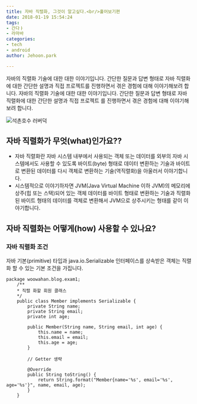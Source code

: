 ```yaml
---
title: 자바 직렬화, 그것이 알고싶다.<br/>훑어보기편
date: 2018-01-19 15:54:24
tags: 
- 간다ㅏ
- 라마바
categories:
- tech
- android
author: Jehoon.park

---
```


자바의 직렬화 기술에 대한 대한 이야기입니다. 간단한 질문과 답변 형태로 자바 직렬화에 대한 간단한 설명과 직접 프로젝트를 진행하면서 겪은 경험에 대해 이야기해보려 합니다. 자바의 직렬화 기술에 대한 대한 이야기입니다. 간단한 질문과 답변 형태로 자바 직렬화에 대한 간단한 설명과 직접 프로젝트
를 진행하면서 겪은 경험에 대해 이야기해보려 합니다.

![석촌호수 러버덕](http://cfile6.uf.tistory.com/image/2426E646543C9B4532C7B0)

## 자바 직렬화가 무엇(what)인가요??
* 자바 직렬화란 자바 시스템 내부에서 사용되는 객체 또는 데이터를 외부의 자바 시스템에서도 사용할 수 있도록 바이트(byte) 형태로 데이터 변환하는 기술과 바이트로 변환된 데이터를 다시 객체로 변환하는 기술(역직렬화)을 아울러서 이야기합니다.
* 시스템적으로 이야기하자면 JVM(Java Virtual Machine 이하 JVM)의 메모리에 상주(힙 또는 스택)되어 있는 객체 데이터를 바이트 형태로 변환하는 기술과 직렬화된 바이트 형태의 데이터를 객체로 변환해서 JVM으로 상주시키는 형태를 같이 이야기합니다.

## 자바 직렬화는 어떻게(how) 사용할 수 있나요?
### 자바 직렬화 조건
자바 기본(primitive) 타입과 java.io.Serializable 인터페이스를 상속받은 객체는 직렬화 할 수 있는 기본 조건을 가집니다.

```
package woowahan.blog.exam1;
    /**
    * 직렬 화할 회원 클래스
    */
    public class Member implements Serializable {
        private String name;
        private String email;
        private int age;
    
        public Member(String name, String email, int age) {
            this.name = name;
            this.email = email;
            this.age = age;
        }
    
        // Getter 생략
    
        @Override
        public String toString() {
            return String.format("Member{name='%s', email='%s', age='%s'}", name, email, age);
        }
    }
```